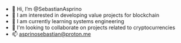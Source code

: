 - 👋 Hi, I’m @SebastianAsprino
- 👀 I am interested in developing value projects for blockchain
- 🌱 I am currently learning systems engineering
- 💞️ I'm looking to collaborate on projects related to cryptocurrencies
- 📫 asprinosebastian@proton.me
<!---
SebastianAsprino/SebastianAsprino is a ✨ special ✨ repository because its `README.md` (this file) appears on your GitHub profile.
You can click the Preview link to take a look at your changes.
--->
